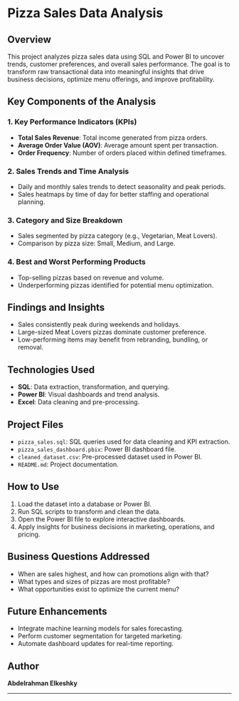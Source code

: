 # Pizza Sales Data Analysis

## Overview
This project analyzes pizza sales data using SQL and Power BI to uncover trends, customer preferences, and overall sales performance. The goal is to transform raw transactional data into meaningful insights that drive business decisions, optimize menu offerings, and improve profitability.

## Key Components of the Analysis

### 1. Key Performance Indicators (KPIs)
- **Total Sales Revenue**: Total income generated from pizza orders.
- **Average Order Value (AOV)**: Average amount spent per transaction.
- **Order Frequency**: Number of orders placed within defined timeframes.

### 2. Sales Trends and Time Analysis
- Daily and monthly sales trends to detect seasonality and peak periods.
- Sales heatmaps by time of day for better staffing and operational planning.

### 3. Category and Size Breakdown
- Sales segmented by pizza category (e.g., Vegetarian, Meat Lovers).
- Comparison by pizza size: Small, Medium, and Large.

### 4. Best and Worst Performing Products
- Top-selling pizzas based on revenue and volume.
- Underperforming pizzas identified for potential menu optimization.

## Findings and Insights

- Sales consistently peak during weekends and holidays.
- Large-sized Meat Lovers pizzas dominate customer preference.
- Low-performing items may benefit from rebranding, bundling, or removal.

## Technologies Used

- **SQL**: Data extraction, transformation, and querying.
- **Power BI**: Visual dashboards and trend analysis.
- **Excel**: Data cleaning and pre-processing.

## Project Files

- `pizza_sales.sql`: SQL queries used for data cleaning and KPI extraction.
- `pizza_sales_dashboard.pbix`: Power BI dashboard file.
- `cleaned_dataset.csv`: Pre-processed dataset used in Power BI.
- `README.md`: Project documentation.

## How to Use

1. Load the dataset into a database or Power BI.
2. Run SQL scripts to transform and clean the data.
3. Open the Power BI file to explore interactive dashboards.
4. Apply insights for business decisions in marketing, operations, and pricing.

## Business Questions Addressed

- When are sales highest, and how can promotions align with that?
- What types and sizes of pizzas are most profitable?
- What opportunities exist to optimize the current menu?

## Future Enhancements

- Integrate machine learning models for sales forecasting.
- Perform customer segmentation for targeted marketing.
- Automate dashboard updates for real-time reporting.

## Author

**Abdelrahman Elkeshky**

---

